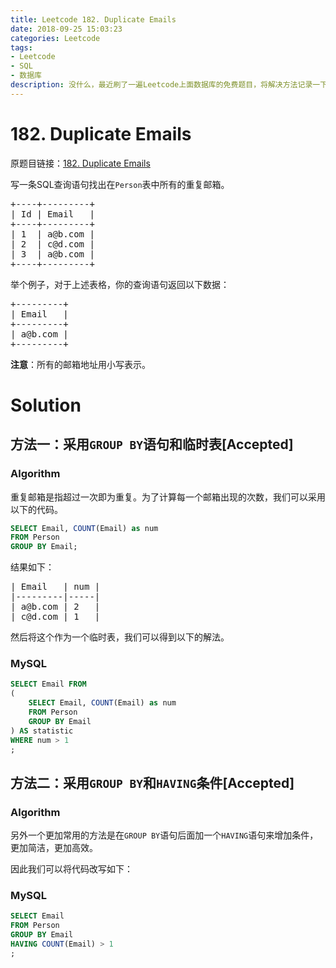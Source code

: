 ```yaml
---
title: Leetcode 182. Duplicate Emails
date: 2018-09-25 15:03:23
categories: Leetcode
tags:
- Leetcode
- SQL
- 数据库
description: 没什么，最近刷了一遍Leetcode上面数据库的免费题目，将解决方法记录一下。
---
```

# 182. Duplicate Emails

原题目链接：[182. Duplicate Emails](https://leetcode.com/articles/duplicate-emails/)


写一条SQL查询语句找出在`Person`表中所有的重复邮箱。
<pre>
+----+---------+
| Id | Email   |
+----+---------+
| 1  | a@b.com |
| 2  | c@d.com |
| 3  | a@b.com |
+----+---------+
</pre>
举个例子，对于上述表格，你的查询语句返回以下数据：
<pre>
+---------+
| Email   |
+---------+
| a@b.com |
+---------+
</pre>
**注意**：所有的邮箱地址用小写表示。


# Solution

## 方法一：采用`GROUP BY`语句和临时表[Accepted]

### Algorithm

重复邮箱是指超过一次即为重复。为了计算每一个邮箱出现的次数，我们可以采用以下的代码。

```sql
SELECT Email, COUNT(Email) as num
FROM Person
GROUP BY Email;
```

结果如下：

<pre>
| Email   | num |
|---------|-----|
| a@b.com | 2   |
| c@d.com | 1   |
</pre>

然后将这个作为一个临时表，我们可以得到以下的解法。

### MySQL

```sql
SELECT Email FROM
(
	SELECT Email, COUNT(Email) as num
	FROM Person
	GROUP BY Email
) AS statistic
WHERE num > 1
;
```

## 方法二：采用`GROUP BY`和`HAVING`条件[Accepted]

### Algorithm

另外一个更加常用的方法是在`GROUP BY`语句后面加一个`HAVING`语句来增加条件，更加简洁，更加高效。

因此我们可以将代码改写如下：

### MySQL

```sql
SELECT Email
FROM Person
GROUP BY Email
HAVING COUNT(Email) > 1
;
```



